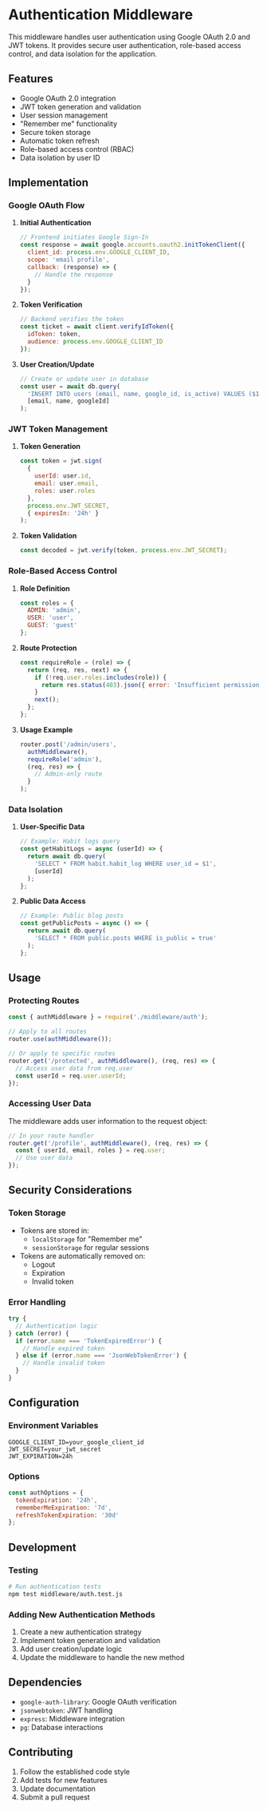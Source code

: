 # Authentication Middleware

This middleware handles user authentication using Google OAuth 2.0 and JWT tokens. It provides secure user authentication, role-based access control, and data isolation for the application.

## Features

- Google OAuth 2.0 integration
- JWT token generation and validation
- User session management
- "Remember me" functionality
- Secure token storage
- Automatic token refresh
- Role-based access control (RBAC)
- Data isolation by user ID

## Implementation

### Google OAuth Flow

1. **Initial Authentication**
   ```javascript
   // Frontend initiates Google Sign-In
   const response = await google.accounts.oauth2.initTokenClient({
     client_id: process.env.GOOGLE_CLIENT_ID,
     scope: 'email profile',
     callback: (response) => {
       // Handle the response
     }
   });
   ```

2. **Token Verification**
   ```javascript
   // Backend verifies the token
   const ticket = await client.verifyIdToken({
     idToken: token,
     audience: process.env.GOOGLE_CLIENT_ID
   });
   ```

3. **User Creation/Update**
   ```javascript
   // Create or update user in database
   const user = await db.query(
     'INSERT INTO users (email, name, google_id, is_active) VALUES ($1, $2, $3, true) ON CONFLICT (google_id) DO UPDATE SET last_login = CURRENT_TIMESTAMP RETURNING *',
     [email, name, googleId]
   );
   ```

### JWT Token Management

1. **Token Generation**
   ```javascript
   const token = jwt.sign(
     { 
       userId: user.id,
       email: user.email,
       roles: user.roles
     },
     process.env.JWT_SECRET,
     { expiresIn: '24h' }
   );
   ```

2. **Token Validation**
   ```javascript
   const decoded = jwt.verify(token, process.env.JWT_SECRET);
   ```

### Role-Based Access Control

1. **Role Definition**
   ```javascript
   const roles = {
     ADMIN: 'admin',
     USER: 'user',
     GUEST: 'guest'
   };
   ```

2. **Route Protection**
   ```javascript
   const requireRole = (role) => {
     return (req, res, next) => {
       if (!req.user.roles.includes(role)) {
         return res.status(403).json({ error: 'Insufficient permissions' });
       }
       next();
     };
   };
   ```

3. **Usage Example**
   ```javascript
   router.post('/admin/users', 
     authMiddleware(),
     requireRole('admin'),
     (req, res) => {
       // Admin-only route
     }
   );
   ```

### Data Isolation

1. **User-Specific Data**
   ```javascript
   // Example: Habit logs query
   const getHabitLogs = async (userId) => {
     return await db.query(
       'SELECT * FROM habit.habit_log WHERE user_id = $1',
       [userId]
     );
   };
   ```

2. **Public Data Access**
   ```javascript
   // Example: Public blog posts
   const getPublicPosts = async () => {
     return await db.query(
       'SELECT * FROM public.posts WHERE is_public = true'
     );
   };
   ```

## Usage

### Protecting Routes

```javascript
const { authMiddleware } = require('./middleware/auth');

// Apply to all routes
router.use(authMiddleware());

// Or apply to specific routes
router.get('/protected', authMiddleware(), (req, res) => {
  // Access user data from req.user
  const userId = req.user.userId;
});
```

### Accessing User Data

The middleware adds user information to the request object:

```javascript
// In your route handler
router.get('/profile', authMiddleware(), (req, res) => {
  const { userId, email, roles } = req.user;
  // Use user data
});
```

## Security Considerations

### Token Storage
- Tokens are stored in:
  - `localStorage` for "Remember me"
  - `sessionStorage` for regular sessions
- Tokens are automatically removed on:
  - Logout
  - Expiration
  - Invalid token

### Error Handling
```javascript
try {
  // Authentication logic
} catch (error) {
  if (error.name === 'TokenExpiredError') {
    // Handle expired token
  } else if (error.name === 'JsonWebTokenError') {
    // Handle invalid token
  }
}
```

## Configuration

### Environment Variables
```env
GOOGLE_CLIENT_ID=your_google_client_id
JWT_SECRET=your_jwt_secret
JWT_EXPIRATION=24h
```

### Options
```javascript
const authOptions = {
  tokenExpiration: '24h',
  rememberMeExpiration: '7d',
  refreshTokenExpiration: '30d'
};
```

## Development

### Testing
```bash
# Run authentication tests
npm test middleware/auth.test.js
```

### Adding New Authentication Methods
1. Create a new authentication strategy
2. Implement token generation and validation
3. Add user creation/update logic
4. Update the middleware to handle the new method

## Dependencies
- `google-auth-library`: Google OAuth verification
- `jsonwebtoken`: JWT handling
- `express`: Middleware integration
- `pg`: Database interactions

## Contributing
1. Follow the established code style
2. Add tests for new features
3. Update documentation
4. Submit a pull request 